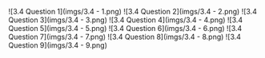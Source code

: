 ![3.4 Question 1](imgs/3.4 - 1.png)
![3.4 Question 2](imgs/3.4 - 2.png)
![3.4 Question 3](imgs/3.4 - 3.png)
![3.4 Question 4](imgs/3.4 - 4.png)
![3.4 Question 5](imgs/3.4 - 5.png)
![3.4 Question 6](imgs/3.4 - 6.png)
![3.4 Question 7](imgs/3.4 - 7.png)
![3.4 Question 8](imgs/3.4 - 8.png)
![3.4 Question 9](imgs/3.4 - 9.png)



<!-- 
How can you use Chrome's DevTools inspector to help you format or position elements? Under the elements tab you can check and uncheck properties from the styles tab or edit a file within the Sources tab to change it live on the browser.

How can you resize elements on the DOM using CSS? Changing the height & width to either px or %.  

What are the differences between absolute, fixed, static, and relative positioning? Which did you find easiest to use? Which was most difficult? Static is by default, not affected by any other properties.  Fixed is set in a certain spot, will not move, can overlap & set by left, right cmds.  Relative is moved from it's normal or static position.  Moved by a left, right up etc cmd.  Absolute stays fixed and doesn't affect other elements of the page.  Relative was easiest to use.

What are the differences between margin, border, and padding? Margin will overlap with other margins that seperate two elements.  Padding will not overlap with other elements' padding.  Border is a styling element of what will surround an element.

What was your impression of this challenge overall? (love, hate, and why?) Good to play around with to try and get our results to match up.  I thought this would be extremely easy and some ended up taking more time than I originally thought.
-->